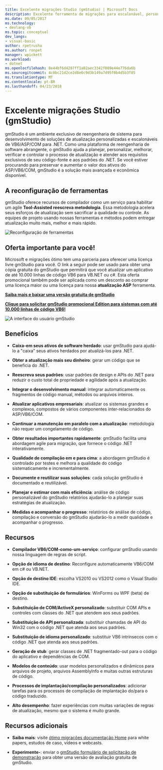 ```yaml
---
title: Excelente migrações Studio (gmStudio) | Microsoft Docs
description: Excelente ferramenta de migrações para escalonável, personalizado VB6/ASP/COMM para soluções de atualização do .NET
ms.date: 09/05/2017
ms.technology:
- devlang-vb
ms.topic: conceptual
dev_langs:
- visual-basic
author: rpetrusha
ms.author: ronpet
manager: wpickett
ms.workload:
- dotnet
ms.openlocfilehash: 8e44bf6d4287ff1a82aec3342f089e44e776da6b
ms.sourcegitcommit: 4c0bc21d2ce2d8e6c9d3b149a7d95f0b4d5b3f85
ms.translationtype: MT
ms.contentlocale: pt-BR
ms.lasthandoff: 04/23/2018
---
```

# <a name="great-migrations-studio-gmstudio"></a>Excelente migrações Studio (gmStudio)

gmStudio é um ambiente exclusivo de reengenharia de sistema para desenvolvimento de soluções de atualização personalizadas e escalonáveis de VB6/ASP/COM para .NET. Como uma plataforma de reengenharia de software abrangente, o gmStudio ajuda a planejar, personalizar, melhorar, verificar e controlar o processo de atualização e atender aos requisitos exclusivos de seu código-fonte e aos padrões do .NET.  Se você estiver procurando para preservar e aumentar o valor dos ativos do ASP/VB6/COM, gmStudio é a solução mais avançada e econômica disponível. 

## <a name="the-tool-assisted-rewrite"></a>A reconfiguração de ferramentas

gmStudio oferece recursos de compilador como um serviço para habilitar um agile **Tool-Assisted reescreva metodologia**. Essa metodologia acelera seus esforços de atualização sem sacrificar a qualidade ou controle. As equipes de projeto usando nossas ferramentas e métodos podem entregar atualização muito mais, melhor e mais rápido.

![Reconfiguração de ferramentas](./media/tool-assisted-rewrite.png) 

## <a name="important-offer-for-you"></a>Oferta importante para você!

Microsoft e migrações ótimo tem uma parceria para oferecer uma licença livre gmStudio para você. O link a seguir pode ser usado para obter uma cópia gratuita do gmStudio que permitirá que você atualizar um aplicativo de até 10.000 linhas de código VB6 para VB.NET ou c#. Esta oferta promocional também pode ser aplicada como um desconto ao comprar uma licença maior ou uma licença para nossa **atualização ASP** ferramenta.

[**Saiba mais e baixar uma versão gratuita de gmStudio**](http://www.greatmigrations.com/resources/gmstudio-promotion.aspx)

[**Clique para solicitar gmStudio promocional Edition para sistemas com até 10.000 linhas de código VB6!**](http://www.greatmigrations.com/resources/gmstudio-promotion.aspx)

![A interface do usuário gmStudio](./media/gmstudio-ui.png) 

## <a name="benefits"></a>Benefícios

- **Caixa-em seus ativos de software herdado**: usar gmStudio para ajudá-lo a "caixa" seus ativos herdados por atualizá-los para .NET.

- **Obter a atualização mais seu dinheiro**: gerar um código que se beneficia do .NET.

- **Reescreva seus padrões**: usar padrões de design e APIs do .NET para reduzir o custo total de propriedade e agilidade após a atualização.  

- **Integrar o desenvolvimento manual**: integrar automaticamente os fragmentos de código manual, métodos ou arquivos inteiros. 

- **Atualizar aplicativos empresariais**: atualizar os sistemas grandes e complexos, compostos de vários componentes inter-relacionados do ASP/VB6/COM.

- **Continuar a manutenção em paralelo com a atualização**: metodologia não requer um congelamento de código.  

- **Obter resultados importantes rapidamente**: gmStudio facilita uma abordagem agile para migração, que fornece o código .NET interativamente.
 
- **Qualidade de compilação em e para cima**: a abordagem gmStudio é controlado por testes e melhora a qualidade do código sistematicamente e incrementalmente.

- **Documente e reutilizar suas soluções**: cada solução gmStudio é documentado e reutilizável.

- **Planejar e estimar com mais eficiência**: análise de código personalizável do gmStudio relatórios ajudarão-lo a planejar suas estratégias de atualização.

- **Medidas e acompanhar o progresso**: relatórios de análise de código, compilação e conversão do gmStudio ajudarão-lo a medir qualidade e acompanhar o progresso.

## <a name="features"></a>Recursos

- **Compilador VB6/COM-como-um-serviço**: configurar gmStudio usando nossa linguagem de regras de script.

- **Opção de idioma de destino**: Reconfigure automaticamente VB6/COM em c# ou VB.NET.

- **Opção de destino IDE**: escolha VS2010 ou VS2012 como o Visual Studio IDE.

- **Opção de substituição de formulários**: WinForms ou WPF (beta) de destino.

- **Substituição de COM/ActiveX personalizado**: substituir COM APIs e controles com classes do .NET que atendem aos seus padrões.

- **Substituição de API personalizada**: substituir chamadas de API do Win32 com o código .NET que atenda aos seus padrões.

- **Substituição de idioma personalizado**: substituir VB6 intrínsecos com o código .NET que atenda aos seus padrões.

- **Geração de stub**: gerar classes de .NET fragmentado-out para o código do aplicativo e dependências de COM.

- **Modelos de conteúdo**: usar modelos personalizados e dinâmicos para arquivos de projeto, arquivos AssemblyInfo e muitas outras estruturas de código.

- **Processos de implantação/compilação personalizados**: adicionar tarefas para os processos de compilação de implantação do/para o código traduzido.

- **Alto desempenho**: fazer experiências com muitas variações de regras de atualização, mesmo que o sistema é muito grande.

## <a name="additional-resources"></a>Recursos adicionais

- **Saiba mais**: visite [ótimo migrações documentação Home](https://www.greatmigrations.com/resources/documentation.aspx) para white papers, estudos de caso, vídeos e webcasts.

- **Experimente-**: enviar o [gmStudio formulário de solicitação de demonstração](http://www.greatmigrations.com/resources/gmstudio-promotion.aspx) para obter uma versão de avaliação gratuita de gmStudio.
  
